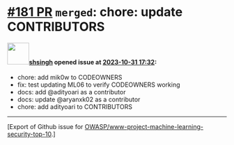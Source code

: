# [\#181 PR](https://github.com/OWASP/www-project-machine-learning-security-top-10/pull/181) `merged`: chore: update CONTRIBUTORS

#### <img src="https://avatars.githubusercontent.com/u/412800?v=4" width="50">[shsingh](https://github.com/shsingh) opened issue at [2023-10-31 17:32](https://github.com/OWASP/www-project-machine-learning-security-top-10/pull/181):

- chore: add mik0w to CODEOWNERS
- fix: test updating ML06 to verify CODEOWNERS working
- docs: add @adityoari as a contributor
- docs: update @aryanxk02 as a contributor
- chore: add adityoari to CONTRIBUTORS





-------------------------------------------------------------------------------



[Export of Github issue for [OWASP/www-project-machine-learning-security-top-10](https://github.com/OWASP/www-project-machine-learning-security-top-10).]
